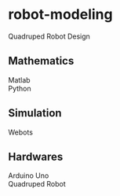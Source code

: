 # robot-modeling
Quadruped Robot Design

## Mathematics
Matlab\
Python

## Simulation
Webots

## Hardwares
Arduino Uno\
Quadruped Robot
